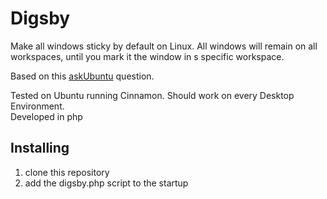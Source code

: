 Digsby
======

Make all windows sticky by default on Linux.
All windows will remain on all workspaces, until you mark it the window in s specific workspace.

Based on this [askUbuntu][1] question.

Tested on Ubuntu running Cinnamon. Should work on every Desktop Environment.  
Developed in php


Installing
----------

1) clone this repository
2) add the digsby.php script to the startup



[1]: https://askubuntu.com/q/973500/208343